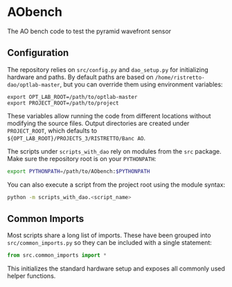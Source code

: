 # AObench
The AO bench code to test the pyramid wavefront sensor

## Configuration

The repository relies on `src/config.py` and `dao_setup.py` for initializing
hardware and paths. By default paths are based on `/home/ristretto-dao/optlab-master`,
but you can override them using environment variables:

```
export OPT_LAB_ROOT=/path/to/optlab-master
export PROJECT_ROOT=/path/to/project
```

These variables allow running the code from different locations without
modifying the source files. Output directories are created under
`PROJECT_ROOT`, which defaults to `${OPT_LAB_ROOT}/PROJECTS_3/RISTRETTO/Banc AO`.

The scripts under `scripts_with_dao` rely on modules from the `src` package. Make sure the repository root is on your `PYTHONPATH`:

```bash
export PYTHONPATH=/path/to/AObench:$PYTHONPATH
```

You can also execute a script from the project root using the module syntax:

```bash
python -m scripts_with_dao.<script_name>
```

## Common Imports

Most scripts share a long list of imports. These have been grouped into
`src/common_imports.py` so they can be included with a single statement:

```python
from src.common_imports import *
```

This initializes the standard hardware setup and exposes all commonly used
helper functions.
